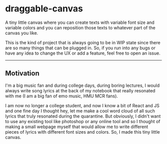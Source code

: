 # draggable-canvas

A tiny little canvas where you can create texts with variable font size and variable colors and you can reposition those texts to whatever part of the canvas you like.

This is the kind of project that is always going to be in WIP state since there are so many things that can be plugged in. So, if you run into any bugs or have any idea to change the UX or add a feature, feel free to open an issue.

---

## Motivation

I'm a big music fan and during college days, during boring lectures, I would always write song lyrics at the back of my notebook that really resonated with me (I am a big fan of emo music, HMU MCR fans).

I am now no longer a college student, and now I know a bit of React and JS and one fine day I thought hey, let me make a cool word cloud of all such lyrics that truly resonated during the quarantine. But obviously, I didn't want to use any existing tool like photoshop or any online tool and so I thought of making a small webpage myself that would allow me to write different pieces of lyrics with different font sizes and colors. So, I made this tiny little canvas.
